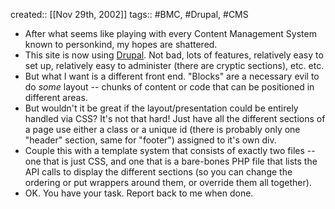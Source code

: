 created:: [[Nov 29th, 2002]]
tags:: #BMC, #Drupal, #CMS

- After what seems like playing with every Content Management System known to personkind, my hopes are shattered.
- This site is now using <a href="http://www.drupal.org">Drupal</a>. Not bad, lots of features, relatively easy to set up, relatively easy to administer (there are cryptic sections), etc. etc.
- But what I want is a different front end. "Blocks" are a necessary evil to do *some* layout -- chunks of content or code that can be positioned in different areas.
- But wouldn't it be great if the layout/presentation could be entirely handled via CSS? It's not that hard! Just have all the different sections of a page use either a class or a unique id (there is probably only one "header" section, same for "footer") assigned to it's own div.
- Couple this with a template system that consists of exactly two files -- one that is just CSS, and one that is a bare-bones PHP file that lists the API calls to display the different sections (so you can change the ordering or put wrappers around them, or override them all together).
- OK. You have your task. Report back to me when done.
